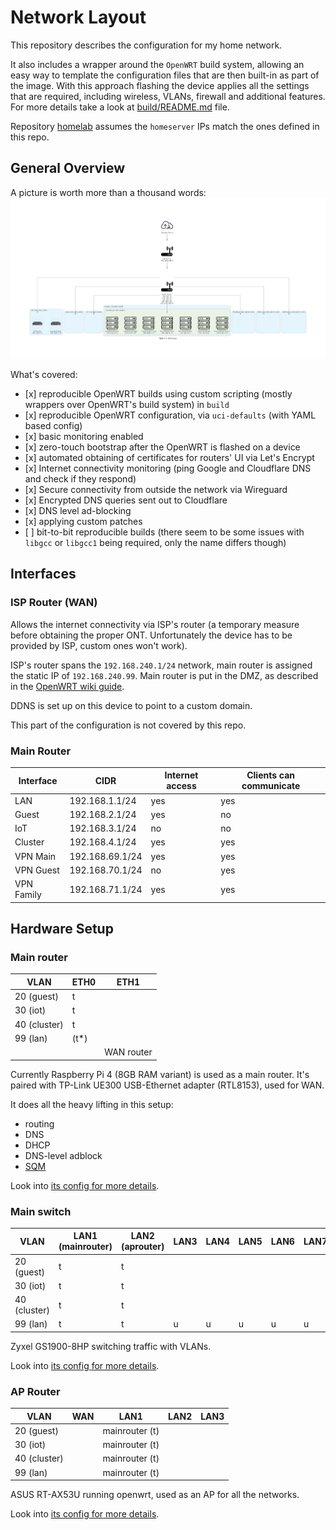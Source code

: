 # Network Layout

This repository describes the configuration for my home network.

It also includes a wrapper around the `OpenWRT` build system,
allowing an easy way to template the configuration files that are then
built-in as part of the image.
With this approach flashing the device applies all the settings that are required,
including wireless, VLANs, firewall and additional features.
For more details take a look at [build/README.md](build/README.md) file.

Repository [homelab](https://github.com/dezeroku/homelab) assumes the
`homeserver` IPs match the ones defined in this repo.

## General Overview

A picture is worth more than a thousand words:
![Network Overview](docs/diagrams/created/network_overview.png?raw=true "Network Overview")

What's covered:

- \[x\] reproducible OpenWRT builds using custom scripting (mostly wrappers over OpenWRT's build system) in `build`
- \[x\] reproducible OpenWRT configuration, via `uci-defaults` (with YAML based config)
- \[x\] basic monitoring enabled
- \[x\] zero-touch bootstrap after the OpenWRT is flashed on a device
- \[x\] automated obtaining of certificates for routers' UI via Let's Encrypt
- \[x\] Internet connectivity monitoring (ping Google and Cloudflare DNS and check if they respond)
- \[x\] Secure connectivity from outside the network via Wireguard
- \[x\] Encrypted DNS queries sent out to Cloudflare
- \[x\] DNS level ad-blocking
- \[x\] applying custom patches
- \[ \] bit-to-bit reproducible builds (there seem to be some issues with `libgcc` or `libgcc1` being required, only the name differs though)

## Interfaces

### ISP Router (WAN)

Allows the internet connectivity via ISP's router (a temporary measure before obtaining the proper ONT. Unfortunately the device has to be provided by ISP, custom ones won't work).

ISP's router spans the `192.168.240.1/24` network, main router is assigned the static IP of `192.168.240.99`.
Main router is put in the DMZ, as described in the [OpenWRT wiki guide](https://openwrt.org/docs/guide-user/network/wan/dmz-based-bridge-mode).

DDNS is set up on this device to point to a custom domain.

This part of the configuration is not covered by this repo.

### Main Router

| Interface  | CIDR            | Internet access | Clients can communicate |
| ---------- | --------------- | --------------- | ----------------------- |
| LAN        | 192.168.1.1/24  | yes             | yes                     |
| Guest      | 192.168.2.1/24  | yes             | no                      |
| IoT        | 192.168.3.1/24  | no              | no                      |
| Cluster    | 192.168.4.1/24  | yes             | yes                     |
| VPN Main   | 192.168.69.1/24 | yes             | yes                     |
| VPN Guest  | 192.168.70.1/24 | no              | yes                     |
| VPN Family | 192.168.71.1/24 | yes             | yes                     |

## Hardware Setup

### Main router

| VLAN         | ETH0  | ETH1       |
| ------------ | ----- | ---------- |
| 20 (guest)   | t     |            |
| 30 (iot)     | t     |            |
| 40 (cluster) | t     |            |
| 99 (lan)     | (t\*) |            |
|              |       | WAN router |

Currently Raspberry Pi 4 (8GB RAM variant) is used as a main router.
It's paired with TP-Link UE300 USB-Ethernet adapter (RTL8153), used for WAN.

It does all the heavy lifting in this setup:

- routing
- DNS
- DHCP
- DNS-level adblock
- [SQM](https://openwrt.org/docs/guide-user/network/traffic-shaping/sqm)

Look into [its config for more details](build/config/rpi4b/template-variables.yaml).

### Main switch

| VLAN         | LAN1 (mainrouter) | LAN2 (aprouter) | LAN3 | LAN4 | LAN5 | LAN6 | LAN7 | LAN8 |
| ------------ | ----------------- | --------------- | ---- | ---- | ---- | ---- | ---- | ---- |
| 20 (guest)   | t                 | t               |      |      |      |      |      |      |
| 30 (iot)     | t                 | t               |      |      |      |      |      |      |
| 40 (cluster) | t                 | t               |      |      |      |      |      | u    |
| 99 (lan)     | t                 | t               | u    | u    | u    | u    | u    |      |

Zyxel GS1900-8HP switching traffic with VLANs.

Look into [its config for more details](build/config/zyxel-gs1900-8hp-v2/template-variables.yaml).

### AP Router

| VLAN         | WAN | LAN1           | LAN2 | LAN3 |
| ------------ | --- | -------------- | ---- | ---- |
| 20 (guest)   |     | mainrouter (t) |      |      |
| 30 (iot)     |     | mainrouter (t) |      |      |
| 40 (cluster) |     | mainrouter (t) |      |      |
| 99 (lan)     |     | mainrouter (t) |      |      |

ASUS RT-AX53U running openwrt, used as an AP for all the networks.

Look into [its config for more details](build/config/asus-rt-ax53u/template-variables.yaml).
